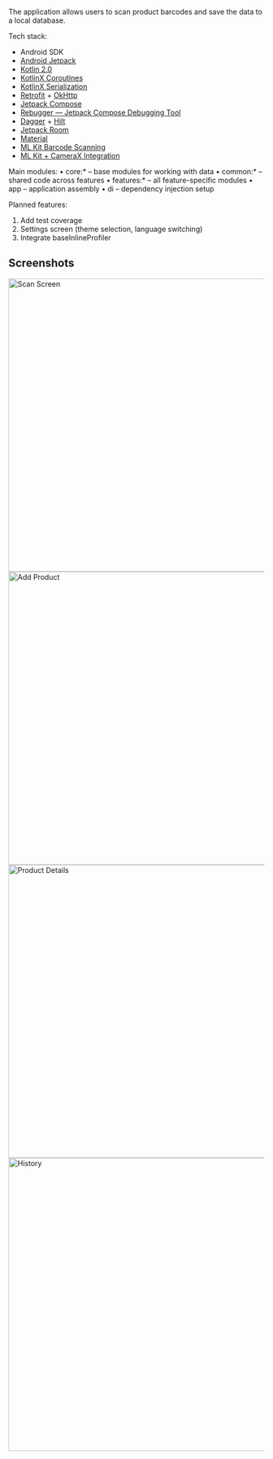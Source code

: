 The application allows users to scan product barcodes and save the data to a local database.

Tech stack:
- Android SDK
- [Android Jetpack](https://developer.android.com/jetpack)
- [Kotlin 2.0](https://kotlinlang.org/docs/whatsnew20.html)
- [KotlinX Coroutines](https://github.com/Kotlin/kotlinx.coroutines)
- [KotlinX Serialization](https://github.com/Kotlin/kotlinx.serialization)
- [Retrofit](https://square.github.io/retrofit/) + [OkHttp](https://square.github.io/okhttp/)
- [Jetpack Compose](https://developer.android.com/develop/ui/compose)
- [Rebugger — Jetpack Compose Debugging Tool](https://github.com/LouisCAD/rebugger)
- [Dagger](https://dagger.dev) + [Hilt](https://dagger.dev/hilt/)
- [Jetpack Room](https://developer.android.com/jetpack/androidx/releases/room)
- [Material](https://github.com/material-components/material-components-android)
- [ML Kit Barcode Scanning](https://developers.google.com/ml-kit/vision/barcode-scanning)
- [ML Kit + CameraX Integration](https://developers.google.com/ml-kit/vision/camera-integration)

Main modules:
•	core:* – base modules for working with data
•	common:* – shared code across features
•	features:* – all feature-specific modules
•	app – application assembly
•	di – dependency injection setup

Planned features:
1.	Add test coverage
2.	Settings screen (theme selection, language switching)
3.	Integrate baseInlineProfiler

## Screenshots
<img src=".github/images/scan.jpg" alt="Scan Screen" width="576"/>
<img src=".github/images/add_product.jpg" alt="Add Product" width="576"/>
<img src=".github/images/product_details.jpg" alt="Product Details" width="576"/>
<img src=".github/images/history.jpg" alt="History" width="576"/>
